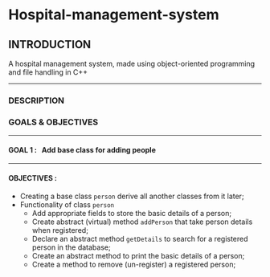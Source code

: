 # **Hospital-management-system**  
## INTRODUCTION
A hospital management system, made using object-oriented programming and file handling in C++
<hr>

### **DESCRIPTION**
### **GOALS & OBJECTIVES**
<hr>

####  GOAL 1 :&nbsp; &nbsp;Add base class for adding people
<hr>

#### OBJECTIVES :

- Creating a base class `person` derive all another classes from it later;
- Functionality of class `person`
  - Add appropriate fields to store the basic details of a person;
  - Create abstract (virtual) method `addPerson` that take person details when registered;
  - Declare an abstract method `getDetails` to search for a registered person in the database;
  - Create an abstract method to print the basic details of a person;
  - Create a method to remove (un-register) a registered person;